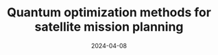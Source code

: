 ---
title: "Quantum optimization methods for satellite mission planning"
collection: publications
category: published
permalink: /publication/2024-04-08-satellite-mission-quantum
excerpt: 'We study satellite mission planning as a combinatorial optimization problem and develop methods to encode complex constraints for quantum computers. We experimentally evaluate quantum annealing and QAOA on realistic datasets, analyzing how problem structure impacts performance and establishing a baseline for current quantum optimization capabilities.'
date: 2024-04-08
venue: 'IEEE Access'
authors: 'Antón Makarov, Carlos Pérez-Herradón, <strong>Giacomo Franceschetto</strong>, Márcio M Taddei, Eneko Osaba, Paloma del Barrio Cabello, Esther Villar-Rodriguez, Izaskun Oregi'
slidesurl: 
link: 'https://ieeexplore.ieee.org/abstract/document/10534762/'
bibtexurl: 
citation: 
---